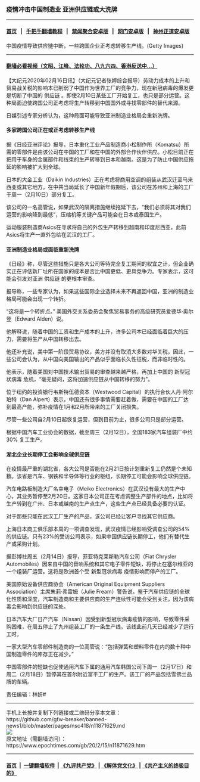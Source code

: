 ### 疫情冲击中国制造业 亚洲供应链或大洗牌
------------------------

#### [首页](https://github.com/gfw-breaker/banned-news1/blob/master/README.md) &nbsp;&nbsp;|&nbsp;&nbsp; [手把手翻墙教程](https://github.com/gfw-breaker/guides/wiki) &nbsp;&nbsp;|&nbsp;&nbsp; [禁闻聚合安卓版](https://github.com/gfw-breaker/bn-android) &nbsp;&nbsp;|&nbsp;&nbsp; [网门安卓版](https://github.com/oGate2/oGate) &nbsp;&nbsp;|&nbsp;&nbsp; [神州正道安卓版](https://github.com/SzzdOgate/update) 



<div><img alt="" class="aligncenter wp-post-image" src="https://i.epochtimes.com/assets/uploads/2020/02/1406301152391944-600x400.jpg"/>
<div class="red16 caption">
 中国疫情导致供应链中断，一些跨国企业正考虑转移生产线。(Getty Images)
</div>
</div><hr/>

#### [翻墙必看视频（文昭、江峰、法轮功、八九六四、香港反送中...）](https://github.com/gfw-breaker/banned-news1/blob/master/pages/link3.md)

<div><p>
 【大纪元2020年02月16日讯】（大纪元记者张婷综合报导）劳动力成本的上升和贸易战关税的影响本已削弱了中国作为世界工厂的竞争力，现在新冠病毒的爆发更是切断了中国的
 <ok href="https://www.epochtimes.com/gb/tag/%E4%BE%9B%E5%BA%94%E9%93%BE.html">
  供应链
 </ok>
 。即使2月10日某些工厂开始复工，也只是部分运营。这种局面迫使跨国公司正考虑将生产转移到中国国外或寻找零部件的替代来源。
</p>
<p>
 日媒引述专家分析认为，这种局面可能导致亚洲制造业格局会重新洗牌。
</p>
<h4>
 多家跨国公司正在或正考虑转移生产线
</h4>
<p>
 据《日经亚洲评论》报导，日本重化工业产品制造商小松制作所（Komatsu）所需的零部件是由该公司在中国的工厂和在中国的外部合作伙伴供应。小松目前正在把用于车身的金属部件和线束的生产转移到日本和越南。这是为了防止中国供应拖延的影响被扩大到全球。
</p>
<p>
 日本的大金工业（Daikin Industries）正在考虑将商用空调的组装从武汉迁至马来西亚或其它地方。在中共当局延长了中国新年假期后，该公司在苏州和上海的工厂于周一（2月10日）部分复工。
</p>
<p>
 该公司的一名高管说，如果武汉的隔离措施继续拖延下去，“我们必须将其对我们运营的影响降到最低”，压缩机等关键产品可能会在日本或泰国生产。
</p>
<p>
 运动服装制造商Asics在寻求将自己的外包生产转移到越南和印度尼西亚，此前Asics将生产一直外包给在武汉的工厂。
</p>
<h4>
 亚洲制造业格局或面临重新洗牌
</h4>
<p>
 《日经》称，尽管这些措施只是各大公司等待完全复工期间的权宜之计，但企业确实正在评估新厂址所在国家的成本是否比中国更低、更具竞争力。专家表示，这可能会引发对亚洲
 <ok href="https://www.epochtimes.com/gb/tag/%E4%BE%9B%E5%BA%94%E9%93%BE.html">
  供应链
 </ok>
 的更根本审查。
</p>
<p>
 报导称，一些专家认为，如果这些国际企业选择未来不再返回中国，亚洲的制造业格局可能会出现一个转折。
</p>
<p>
 “这将是一个转折点。” 美国外交关系委员会聚焦贸易事务的高级研究员爱德华·奥尔登（Edward Alden）说。
</p>
<p>
 他解释说，随着中国的工资和生产成本的上升，许多公司本已经面临着巨大的压力，需要将生产从中国转移出去。
</p>
<p>
 他还补充说，美中第一阶段贸易协议，美方并没有取消大多数对华关税，因此，一些公司会认为，从中国向美国输出的产品似乎面临长久性征税，而非临时性的。
</p>
<p>
 他表示，随着美国对中国技术输出贸易的审查越来越严格，再加上中国的
 <ok href="https://www.epochtimes.com/gb/tag/%E6%96%B0%E5%9E%8B%E5%86%A0%E7%8A%B6%E7%97%85%E6%AF%92.html">
  新型冠状病毒
 </ok>
 危机，“毫无疑问，这将加速供应链从中国转移的努力”。
</p>
<p>
 位于纽约的投资银行韦斯特伍德资本（Westwood Capital）的执行合伙人丹·阿尔珀特（Dan Alpert）表示，中国还有很多事情需要赶着做，需要在中国的工厂达到最高产能，弥补疫情在1月和2月所带来的工厂关闭损失。
</p>
<p>
 尽管一些公司自2月10日起恢复运营，但到目前为止，很多公司只是部分运营。
</p>
<p>
 根据中国汽车工业协会的数据，截至周三（2月12日），全国183家汽车组装厂中约30% 复工生产。
</p>
<h4>
 湖北企业长期停工会影响全球供应链
</h4>
<p>
 在疫情最严重的湖北省，各大公司是否能在2月21日按计划重新复工仍然是个未知数。该省是汽车、钢铁和半导体等行业的枢纽，长期停工可能会影响全球供应链。
</p>
<p>
 汽车电路板制造大厂名幸电子（Meiko Electronics）在武汉设有最大的生产中心，其业务暂停至2月20日。这家日本公司正在考虑调整生产部件的地点，比如将生产转到在广州、日本或越南的生产点生产，这些生产点已经具备必要的认证。
</p>
<p>
 对于那些只能在武汉工厂生产的产品，该公司已经让客户寻找其它供应商。
</p>
<p>
 上海日本商工俱乐部本周的一项调查发现，武汉疫情已经影响受调查公司的54%的供应链。只有23%的受访公司表示，如果中国供应链长期停工，他们有替代生产或采购计划。
</p>
<p>
 据彭博社周五（2月14日）报导，菲亚特克莱斯勒汽车公司（Fiat Chrysler Automobiles）因来自中国的音响系统和其它电子零件短缺，将停止在塞尔维亚的一个组装厂运营。这将是欧洲首个受
 <ok href="https://www.epochtimes.com/gb/tag/%E6%96%B0%E5%9E%8B%E5%86%A0%E7%8A%B6%E7%97%85%E6%AF%92.html">
  新型冠状病毒
 </ok>
 疫情影响而停产的工厂。
</p>
<p>
 美国原始设备供应商协会（American Original Equipment Suppliers Association）主席朱莉·弗雷姆（Julie Fream）警告说，鉴于汽车供应链的全球化性质和深度，汽车制造商和主要供应商的生产连续性可能会受到关注，因为该病毒会影响到供应链的深处。
</p>
<p>
 日本汽车大厂日产汽车（Nissan）因受到新型冠状病毒疫情的影响，导致零件采购困难，在周五停止了九州组装工厂的一条生产线。该线此前几天已经减少了运行工时。
</p>
<p>
 一家大型汽车零部件制造商的一位高管说：“包括弹簧和塑料零件在内的数十种中国制造零件的库存正在减少。”
</p>
<p>
 中国零部件的短缺也促使通用汽车下属的通用汽车韩国公司下周一（2月17日）和周二（2月18日）暂停其在首尔附近富平工厂的生产。该工厂的产品包括雪佛兰品牌的车辆。
</p>
<p>
 责任编辑：林妍#
</p>
</div>
<hr/>
手机上长按并复制下列链接或二维码分享本文章：<br/>
https://github.com/gfw-breaker/banned-news1/blob/master/pages/nsc418/n11871629.md <br/>
<a href='https://github.com/gfw-breaker/banned-news1/blob/master/pages/nsc418/n11871629.md'><img src='https://github.com/gfw-breaker/banned-news1/blob/master/pages/nsc418/n11871629.md.png'/></a> <br/>
原文地址（需翻墙访问）：https://www.epochtimes.com/gb/20/2/15/n11871629.htm


------------------------
#### [首页](https://github.com/gfw-breaker/banned-news1/blob/master/README.md) &nbsp;|&nbsp; [一键翻墙软件](https://github.com/gfw-breaker/nogfw/blob/master/README.md) &nbsp;| [《九评共产党》](https://github.com/gfw-breaker/9ping.md/blob/master/README.md#九评之一评共产党是什么) | [《解体党文化》](https://github.com/gfw-breaker/jtdwh.md/blob/master/README.md) | [《共产主义的终极目的》](https://github.com/gfw-breaker/gczydzjmd.md/blob/master/README.md)


<img src='http://gfw-breaker.win/banned-news/pages/nsc418/n11871629.md' width='0px' height='0px'/>